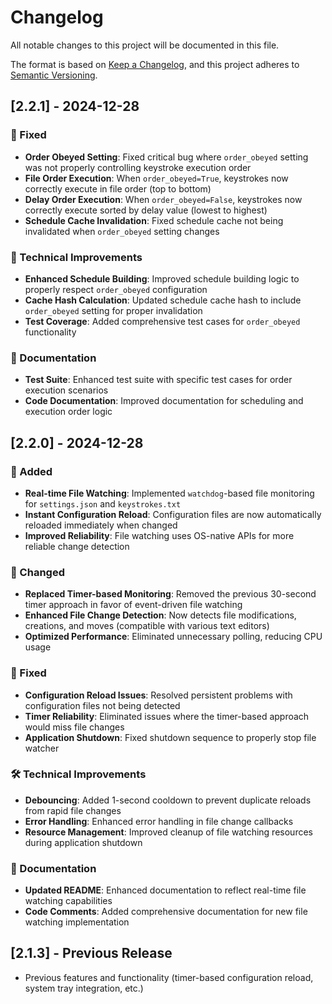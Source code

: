 # Changelog

All notable changes to this project will be documented in this file.

The format is based on [Keep a Changelog](https://keepachangelog.com/en/1.0.0/),
and this project adheres to [Semantic Versioning](https://semver.org/spec/v2.0.0.html).

## [2.2.1] - 2024-12-28

### 🐛 Fixed
- **Order Obeyed Setting**: Fixed critical bug where `order_obeyed` setting was not properly controlling keystroke execution order
- **File Order Execution**: When `order_obeyed=True`, keystrokes now correctly execute in file order (top to bottom)
- **Delay Order Execution**: When `order_obeyed=False`, keystrokes now correctly execute sorted by delay value (lowest to highest)
- **Schedule Cache Invalidation**: Fixed schedule cache not being invalidated when `order_obeyed` setting changes

### 🔧 Technical Improvements
- **Enhanced Schedule Building**: Improved schedule building logic to properly respect `order_obeyed` configuration
- **Cache Hash Calculation**: Updated schedule cache hash to include `order_obeyed` setting for proper invalidation
- **Test Coverage**: Added comprehensive test cases for `order_obeyed` functionality

### 📝 Documentation
- **Test Suite**: Enhanced test suite with specific test cases for order execution scenarios
- **Code Documentation**: Improved documentation for scheduling and execution order logic

## [2.2.0] - 2024-12-28

### 🚀 Added
- **Real-time File Watching**: Implemented `watchdog`-based file monitoring for `settings.json` and `keystrokes.txt`
- **Instant Configuration Reload**: Configuration files are now automatically reloaded immediately when changed
- **Improved Reliability**: File watching uses OS-native APIs for more reliable change detection

### 🔧 Changed
- **Replaced Timer-based Monitoring**: Removed the previous 30-second timer approach in favor of event-driven file watching
- **Enhanced File Change Detection**: Now detects file modifications, creations, and moves (compatible with various text editors)
- **Optimized Performance**: Eliminated unnecessary polling, reducing CPU usage

### 🐛 Fixed
- **Configuration Reload Issues**: Resolved persistent problems with configuration files not being detected
- **Timer Reliability**: Eliminated issues where the timer-based approach would miss file changes
- **Application Shutdown**: Fixed shutdown sequence to properly stop file watcher

### 🛠️ Technical Improvements
- **Debouncing**: Added 1-second cooldown to prevent duplicate reloads from rapid file changes
- **Error Handling**: Enhanced error handling in file change callbacks
- **Resource Management**: Improved cleanup of file watching resources during application shutdown

### 📝 Documentation
- **Updated README**: Enhanced documentation to reflect real-time file watching capabilities
- **Code Comments**: Added comprehensive documentation for new file watching implementation

## [2.1.3] - Previous Release
- Previous features and functionality (timer-based configuration reload, system tray integration, etc.) 